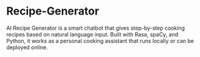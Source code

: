# Recipe-Generator
AI Recipe Generator is a smart chatbot that gives step-by-step cooking recipes based on natural language input. Built with Rasa, spaCy, and Python, it works as a personal cooking assistant that runs locally or can be deployed online.
